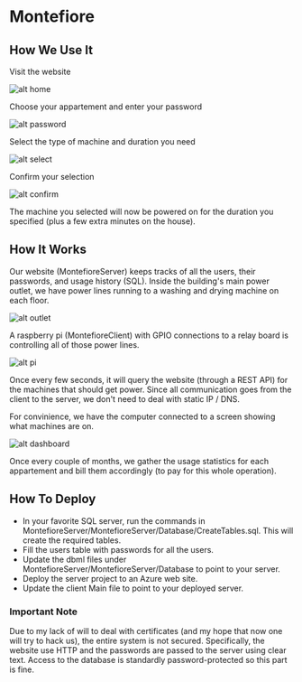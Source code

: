 # Montefiore

## How We Use It
Visit the website

![alt home](https://github.com/roi-becker/Montefiore/blob/master/README%20assets/home.png)

Choose your appartement and enter your password

![alt password](https://github.com/roi-becker/Montefiore/blob/master/README%20assets/password.png)

Select the type of machine and duration you need

![alt select](https://github.com/roi-becker/Montefiore/blob/master/README%20assets/select.png)

Confirm your selection

![alt confirm](https://github.com/roi-becker/Montefiore/blob/master/README%20assets/confirm.png)

The machine you selected will now be powered on for the duration you specified (plus a few extra minutes on the house).

## How It Works
Our website (MontefioreServer) keeps tracks of all the users, their passwords, and usage history (SQL).
Inside the building's main power outlet, we have power lines running to a washing and drying machine on each floor.

![alt outlet](https://github.com/roi-becker/Montefiore/blob/master/README%20assets/outlet.jpg)

A raspberry pi (MontefioreClient) with GPIO connections to a relay board is controlling all of those power lines.

![alt pi](https://github.com/roi-becker/Montefiore/blob/master/README%20assets/pi.jpg)

Once every few seconds, it will query the website (through a REST API) for the machines that should get power.
Since all communication goes from the client to the server, we don't need to deal with static IP / DNS.

For convinience, we have the computer connected to a screen showing what machines are on.

![alt dashboard](https://github.com/roi-becker/Montefiore/blob/master/README%20assets/dashboard.jpeg)

Once every couple of months, we gather the usage statistics for each appartement and bill them accordingly (to pay for this whole operation).

## How To Deploy
* In your favorite SQL server, run the commands in MontefioreServer/MontefioreServer/Database/CreateTables.sql. This will create the required tables.
* Fill the users table with passwords for all the users.
* Update the dbml files under MontefioreServer/MontefioreServer/Database to point to your server.
* Deploy the server project to an Azure web site.
* Update the client Main file to point to your deployed server.

### Important Note
Due to my lack of will to deal with certificates (and my hope that now one will try to hack us), the entire system is not secured.
Specifically, the website use HTTP and the passwords are passed to the server using clear text.
Access to the database is standardly password-protected so this part is fine.